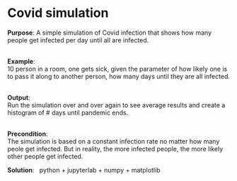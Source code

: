 # Covid simulation
**Purpose**: A simple simulation of Covid infection that shows how many people get infected per day until all are infected.<br><br>

**Example**:<br>10 person in a room, one gets sick, given the parameter of how likely one is to pass it along to another person, how many days until they are all infected.<br><br> 

**Output**: <br>Run the simulation over and over again to see average results and create a histogram of # days until pandemic ends.<br><br>



**Precondition**:<br>The simulation is based on a constant infection rate no matter how many peole get infected.
But in reality, the more infected people, the more likely other people get infected.

**Solution**: &nbsp; python + jupyterlab + numpy + matplotlib
